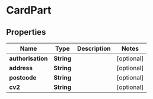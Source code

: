 
# CardPart

## Properties
Name | Type | Description | Notes
------------ | ------------- | ------------- | -------------
**authorisation** | **String** |  |  [optional]
**address** | **String** |  |  [optional]
**postcode** | **String** |  |  [optional]
**cv2** | **String** |  |  [optional]



